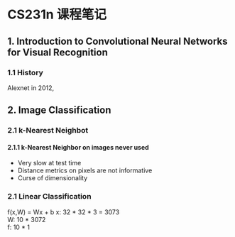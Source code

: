 # CS231n 课程笔记

## 1. Introduction to Convolutional Neural Networks for Visual Recognition
### 1.1 History
Alexnet in 2012,

## 2. Image Classification

### 2.1 k-Nearest Neighbot 

#### 2.1.1 k-Nearest Neighbor on images never used
- Very slow at test time
- Distance metrics on pixels are not informative
- Curse of dimensionality

### 2.1 Linear Classification

f(x,W) = Wx + b	
x: 32 * 32 * 3 = 3073	
W: 10 * 3072	
f: 10 * 1	

